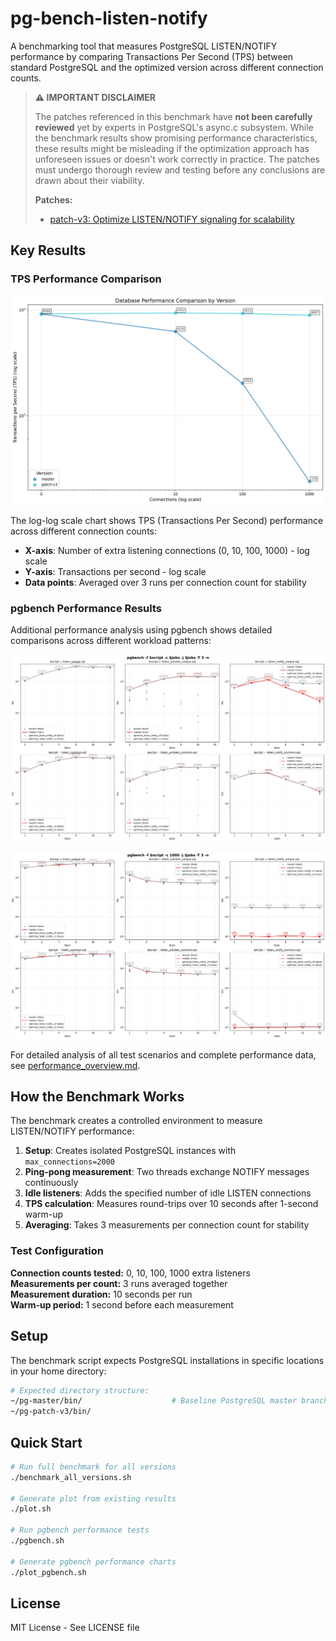 # pg-bench-listen-notify

A benchmarking tool that measures PostgreSQL LISTEN/NOTIFY performance by comparing Transactions Per Second (TPS) between standard PostgreSQL and the optimized version across different connection counts.

> **⚠️ IMPORTANT DISCLAIMER**
>
> The patches referenced in this benchmark have **not been carefully reviewed** yet by experts in PostgreSQL's async.c subsystem. While the benchmark results show promising performance characteristics, these results might be misleading if the optimization approach has unforeseen issues or doesn't work correctly in practice. The patches must undergo thorough review and testing before any conclusions are drawn about their viability.
>
> **Patches:**
> - [patch-v3: Optimize LISTEN/NOTIFY signaling for scalability](https://github.com/joelonsql/postgresql/commit/18004e66974fc9d4a93e00b0183959ac306c7218)

## Key Results

### TPS Performance Comparison
![TPS Performance](plot.png)

The log-log scale chart shows TPS (Transactions Per Second) performance across different connection counts:
- **X-axis**: Number of extra listening connections (0, 10, 100, 1000) - log scale
- **Y-axis**: Transactions per second - log scale  
- **Data points**: Averaged over 3 runs per connection count for stability

### pgbench Performance Results

Additional performance analysis using pgbench shows detailed comparisons across different workload patterns:

![Performance Overview - Connections Equal Jobs](performance_overview_connections_equal_jobs.png)

![Performance Overview - Fixed Connections](performance_overview_fixed_connections.png)

For detailed analysis of all test scenarios and complete performance data, see [performance_overview.md](performance_overview.md).

## How the Benchmark Works

The benchmark creates a controlled environment to measure LISTEN/NOTIFY performance:

1. **Setup**: Creates isolated PostgreSQL instances with `max_connections=2000`
2. **Ping-pong measurement**: Two threads exchange NOTIFY messages continuously
3. **Idle listeners**: Adds the specified number of idle LISTEN connections
4. **TPS calculation**: Measures round-trips over 10 seconds after 1-second warm-up
5. **Averaging**: Takes 3 measurements per connection count for stability

### Test Configuration

**Connection counts tested:** 0, 10, 100, 1000 extra listeners  
**Measurements per count:** 3 runs averaged together  
**Measurement duration:** 10 seconds per run  
**Warm-up period:** 1 second before each measurement

## Setup

The benchmark script expects PostgreSQL installations in specific locations in your home directory:

```bash
# Expected directory structure:
~/pg-master/bin/                    # Baseline PostgreSQL master branch
~/pg-patch-v3/bin/
```

## Quick Start

```bash
# Run full benchmark for all versions
./benchmark_all_versions.sh

# Generate plot from existing results
./plot.sh

# Run pgbench performance tests
./pgbench.sh

# Generate pgbench performance charts
./plot_pgbench.sh
```

## License

MIT License - See LICENSE file
